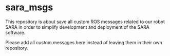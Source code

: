 # sara_msgs

This repository is about save all custom ROS messages related to our robot SARA in order to simplify development and deployment of the SARA software.

Please add all custom messages here instead of leaving them in their own repository.
